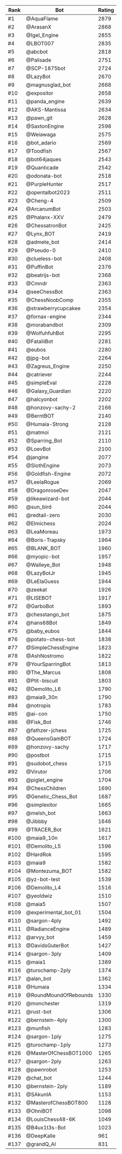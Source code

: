 Rank|Bot|Rating
---|---|---
#1|@AquaFlame|2879
#2|@ArasanX|2868
#3|@Igel_Engine|2855
#4|@LBOT007|2835
#5|@abcbot|2818
#6|@Palisade|2751
#7|@SCP-1875bot|2724
#8|@LazyBot|2670
#9|@magnusglad_bot|2668
#10|@expositor|2658
#11|@panda_engine|2639
#12|@AKS-Mantissa|2634
#13|@pawn_git|2628
#14|@SaxtonEngine|2598
#15|@Weiawaga|2575
#16|@bot_adario|2569
#17|@Toodfish|2567
#18|@bot64jaques|2543
#19|@Quanticade|2542
#20|@odonata-bot|2518
#21|@PurpleHunter|2517
#22|@opentalbot2023|2511
#23|@Cheng-4|2509
#24|@ArcanumBot|2503
#25|@Phalanx-XXV|2479
#26|@ChessatronBot|2425
#27|@Lynx_BOT|2419
#28|@admete_bot|2414
#29|@Pseudo-0|2410
#30|@clueless-bot|2408
#31|@PuffinBot|2376
#32|@beatrijs-bot|2368
#33|@Cmndr|2363
#34|@seeChessBot|2363
#35|@ChessNoobComp|2355
#36|@strawberrycupcakee|2354
#37|@fornax-engine|2344
#38|@morabandbot|2309
#39|@WolfuhfuhBot|2295
#40|@FataliiBot|2281
#41|@eubos|2280
#42|@jpg-bot|2264
#43|@Zagreus_Engine|2250
#44|@catriever|2244
#45|@simpleEval|2228
#46|@Galaxy_Guardian|2220
#47|@halcyonbot|2202
#48|@honzovy-sachy-2|2166
#49|@BerntBOT|2140
#50|@Humaia-Strong|2128
#51|@matmoi|2121
#52|@Sparring_Bot|2110
#53|@LoevBot|2100
#54|@jangine|2077
#55|@SlothEngine|2073
#56|@Goldfish-Engine|2072
#57|@LeelaRogue|2069
#58|@DragonroseDev|2047
#59|@likeawizard-bot|2044
#60|@sun_bird|2044
#61|@redtail-zero|2030
#62|@Elmichess|2024
#63|@LeaMoreau|1973
#64|@Boris-Trapsky|1964
#65|@BLANK_BOT|1960
#66|@myopic-bot|1957
#67|@Walleye_Bot|1948
#68|@LazyBotJr|1945
#69|@LeElaGuess|1944
#70|@zeekat|1926
#71|@LISEBOT|1917
#72|@GarboBot|1893
#73|@chesstango_bot|1875
#74|@hans68Bot|1849
#75|@baby_eubos|1844
#76|@potato-chess-bot|1838
#77|@SimpleChessEngine|1823
#78|@AshNostromo|1822
#79|@YourSparringBot|1813
#80|@The_Marcus|1808
#81|@Ptit-biscuit|1803
#82|@Demolito_L6|1790
#83|@maia9_30n|1790
#84|@notropis|1783
#85|@ai-con|1750
#86|@Fisk_Bot|1746
#87|@fathzer-jchess|1725
#88|@QueensGamBOT|1724
#89|@honzovy-sachy|1717
#90|@postbot|1715
#91|@sudobot_chess|1715
#92|@Virutor|1706
#93|@piglet_engine|1704
#94|@ChessChildren|1690
#95|@Genetic_Chess_Bot|1687
#96|@simplexitor|1665
#97|@melsh_bot|1663
#98|@Jibbby|1646
#99|@TRACER_Bot|1621
#100|@maia9_10n|1617
#101|@Demolito_L5|1596
#102|@HardRok|1595
#103|@maia9|1582
#104|@Montezuma_BOT|1582
#105|@yz-bot-test|1539
#106|@Demolito_L4|1516
#107|@yeoldwiz|1510
#108|@maia5|1507
#109|@experimental_bot_01|1504
#110|@sargon-4ply|1492
#111|@RadianceEngine|1489
#112|@arvyy_bot|1459
#113|@DavidsGuterBot|1427
#114|@sargon-3ply|1409
#115|@maia1|1389
#116|@turochamp-2ply|1374
#117|@alan_bot|1362
#118|@Humaia|1334
#119|@RoundMoundOfRebounds|1330
#120|@monchester|1319
#121|@rust-bot|1306
#122|@bernstein-4ply|1300
#123|@munfish|1283
#124|@sargon-1ply|1275
#125|@turochamp-1ply|1273
#126|@MasterOfChessBOT1000|1265
#127|@sargon-2ply|1263
#128|@pawnrobot|1253
#129|@chat_bot|1244
#130|@bernstein-2ply|1189
#131|@SAkunIA|1153
#132|@MasterofChessBOT800|1128
#133|@OhniBOT|1098
#134|@LouisChess48-6K|1049
#135|@B4ux1t3s-Bot|1023
#136|@DeepKalle|961
#137|@grandQ_AI|831
